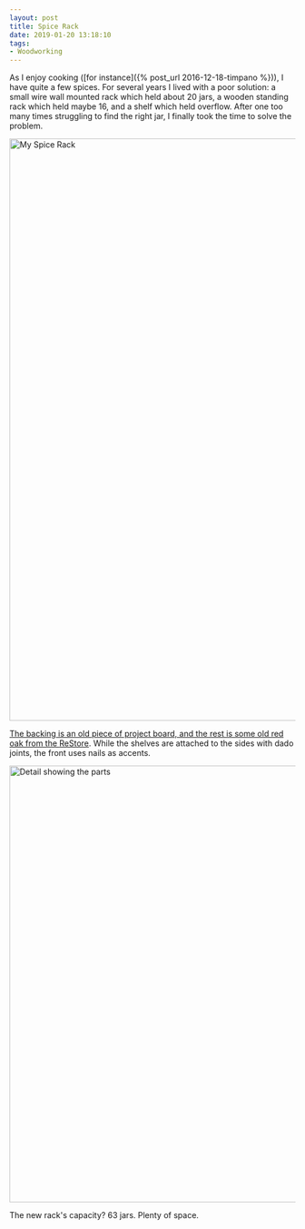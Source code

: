 ```yaml
---
layout: post 
title: Spice Rack
date: 2019-01-20 13:18:10
tags:
- Woodworking
---
```

As I enjoy cooking ([for instance]({% post_url 2016-12-18-timpano %})), I have quite a few spices. For several years I lived with a poor solution: a small wire wall mounted rack which held about 20 jars, a wooden standing rack which held maybe 16, and a shelf which held overflow. After one too many times struggling to find the right jar, I finally took the time to solve the problem.

<a data-flickr-embed="true" href="https://www.flickr.com/photos/marriageat10mph/49686865298/in/dateposted-public/" title="My Spice Rack"><img src="https://live.staticflickr.com/65535/49686865298_56896ef779_b.jpg" width="768" height="1024" alt="My Spice Rack">

The backing is an old piece of project board, and the rest is some old red oak from the [ReStore](https://www.habitat.org/restores). While the shelves are attached to the sides with dado joints, the front uses nails as accents. 

<a data-flickr-embed="true" href="https://www.flickr.com/photos/marriageat10mph/49686865083/in/dateposted-public/" title="Detail showing the parts"><img src="https://live.staticflickr.com/65535/49686865083_974d89e0d4_b.jpg" width="1024" height="768" alt="Detail showing the parts"></a>

The new rack's capacity? 63 jars. Plenty of space.

<script async src="//embedr.flickr.com/assets/client-code.js" charset="utf-8"></script>